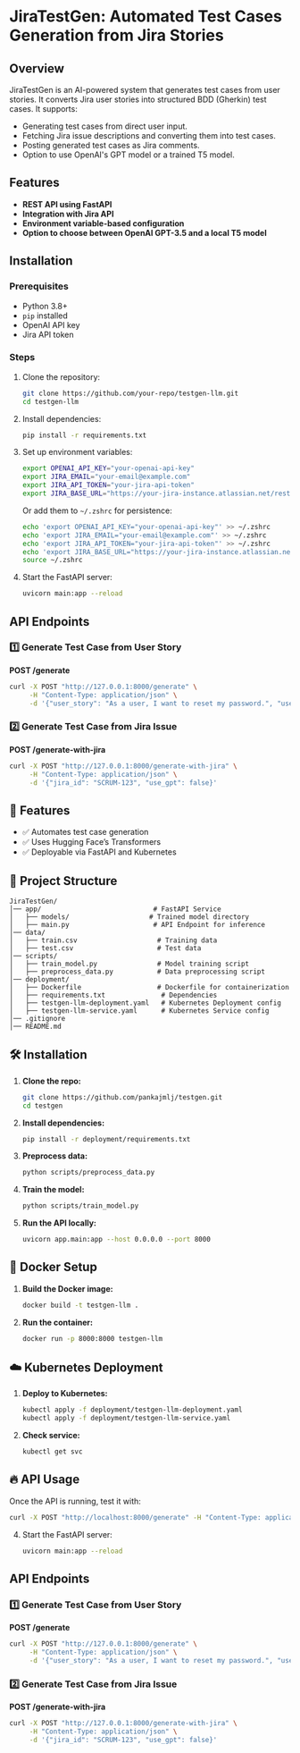 # JiraTestGen: Automated Test Cases Generation from Jira Stories

## Overview
JiraTestGen is an AI-powered system that generates test cases from user stories. It converts Jira user stories into structured BDD (Gherkin) test cases. It supports:
- Generating test cases from direct user input.
- Fetching Jira issue descriptions and converting them into test cases.
- Posting generated test cases as Jira comments.
- Option to use OpenAI's GPT model or a trained T5 model.

## Features
- **REST API using FastAPI**
- **Integration with Jira API**
- **Environment variable-based configuration**
- **Option to choose between OpenAI GPT-3.5 and a local T5 model**

## Installation
### Prerequisites
- Python 3.8+
- `pip` installed
- OpenAI API key
- Jira API token

### Steps
1. Clone the repository:
   ```bash
   git clone https://github.com/your-repo/testgen-llm.git
   cd testgen-llm
   ```

2. Install dependencies:
   ```bash
   pip install -r requirements.txt
   ```

3. Set up environment variables:
   ```bash
   export OPENAI_API_KEY="your-openai-api-key"
   export JIRA_EMAIL="your-email@example.com"
   export JIRA_API_TOKEN="your-jira-api-token"
   export JIRA_BASE_URL="https://your-jira-instance.atlassian.net/rest/api/2/issue/"
   ```
   Or add them to `~/.zshrc` for persistence:
   ```bash
   echo 'export OPENAI_API_KEY="your-openai-api-key"' >> ~/.zshrc
   echo 'export JIRA_EMAIL="your-email@example.com"' >> ~/.zshrc
   echo 'export JIRA_API_TOKEN="your-jira-api-token"' >> ~/.zshrc
   echo 'export JIRA_BASE_URL="https://your-jira-instance.atlassian.net/rest/api/2/issue/"' >> ~/.zshrc
   source ~/.zshrc
   ```

4. Start the FastAPI server:
   ```bash
   uvicorn main:app --reload
   ```

## API Endpoints
### 1️⃣ Generate Test Case from User Story
**POST /generate**
```bash
curl -X POST "http://127.0.0.1:8000/generate" \
     -H "Content-Type: application/json" \
     -d '{"user_story": "As a user, I want to reset my password.", "use_gpt": true}'
```

### 2️⃣ Generate Test Case from Jira Issue
**POST /generate-with-jira**
```bash
curl -X POST "http://127.0.0.1:8000/generate-with-jira" \
     -H "Content-Type: application/json" \
     -d '{"jira_id": "SCRUM-123", "use_gpt": false}'
```


## 🚀 Features
- ✅ Automates test case generation
- ✅ Uses Hugging Face’s Transformers
- ✅ Deployable via FastAPI and Kubernetes

## 📂 Project Structure
```
JiraTestGen/
│── app/                            # FastAPI Service
│   ├── models/                    # Trained model directory
│   ├── main.py                     # API Endpoint for inference
│── data/                           
│   ├── train.csv                    # Training data
│   ├── test.csv                     # Test data
│── scripts/                         
│   ├── train_model.py               # Model training script
│   ├── preprocess_data.py           # Data preprocessing script
│── deployment/                      
│   ├── Dockerfile                   # Dockerfile for containerization
│   ├── requirements.txt              # Dependencies
│   ├── testgen-llm-deployment.yaml   # Kubernetes Deployment config
│   ├── testgen-llm-service.yaml      # Kubernetes Service config
│── .gitignore                        
│── README.md                        
```

## 🛠 Installation

1. **Clone the repo:**
   ```bash
   git clone https://github.com/pankajmlj/testgen.git
   cd testgen
   ```

2. **Install dependencies:**
   ```bash
   pip install -r deployment/requirements.txt
   ```

3. **Preprocess data:**
   ```bash
   python scripts/preprocess_data.py
   ```

4. **Train the model:**
   ```bash
   python scripts/train_model.py
   ```

5. **Run the API locally:**
   ```bash
   uvicorn app.main:app --host 0.0.0.0 --port 8000
   ```

## 🐳 Docker Setup

1. **Build the Docker image:**
   ```bash
   docker build -t testgen-llm .
   ```

2. **Run the container:**
   ```bash
   docker run -p 8000:8000 testgen-llm
   ```

## ☁️ Kubernetes Deployment

1. **Deploy to Kubernetes:**
   ```bash
   kubectl apply -f deployment/testgen-llm-deployment.yaml
   kubectl apply -f deployment/testgen-llm-service.yaml
   ```

2. **Check service:**
   ```bash
   kubectl get svc
   ```

## 🔥 API Usage
Once the API is running, test it with:
```bash
curl -X POST "http://localhost:8000/generate" -H "Content-Type: application/json" -d '{"user_story": "As a user, I want to log in so that I can access my dashboard."}'
```

4. Start the FastAPI server:
   ```bash
   uvicorn main:app --reload
   ```

## API Endpoints
### 1️⃣ Generate Test Case from User Story
**POST /generate**
```bash
curl -X POST "http://127.0.0.1:8000/generate" \
     -H "Content-Type: application/json" \
     -d '{"user_story": "As a user, I want to reset my password.", "use_gpt": true}'
```

### 2️⃣ Generate Test Case from Jira Issue
**POST /generate-with-jira**
```bash
curl -X POST "http://127.0.0.1:8000/generate-with-jira" \
     -H "Content-Type: application/json" \
     -d '{"jira_id": "SCRUM-123", "use_gpt": false}'
```
